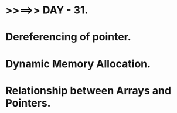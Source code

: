 # >>==>> DAY - 31.

# Dereferencing of pointer.

# Dynamic Memory Allocation.

# Relationship between Arrays and Pointers.
